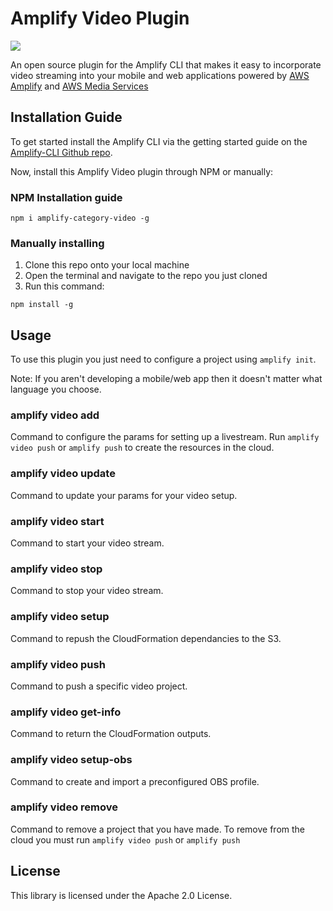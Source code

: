 # Amplify Video Plugin
<p>
  <a href="https://www.npmjs.com/package/amplify-category-video">
      <img src="https://img.shields.io/npm/v/amplify-category-video.svg" />
  </a>
</p>

An open source plugin for the Amplify CLI that makes it easy to incorporate video streaming into your mobile and web applications powered by [AWS Amplify](https://aws-amplify.github.io/) and [AWS Media Services](https://aws.amazon.com/media-services/)

## Installation Guide

To get started install the Amplify CLI via the getting started guide on the [Amplify-CLI Github repo](https://github.com/aws-amplify/amplify-cli/).

Now, install this Amplify Video plugin through NPM or manually:

### NPM Installation guide

```
npm i amplify-category-video -g
```

### Manually installing

1. Clone this repo onto your local machine
1. Open the terminal and navigate to the repo you just cloned
1. Run this command: 
```
npm install -g
```

## Usage

To use this plugin you just need to configure a project using `amplify init`.

Note: If you aren't developing a mobile/web app then it doesn't matter what language you choose.


### amplify video add

Command to configure the params for setting up a livestream. Run `amplify video push` or `amplify push` to create the resources in the cloud.

### amplify video update

Command to update your params for your video setup.

### amplify video start

Command to start your video stream.

### amplify video stop

Command to stop your video stream.

### amplify video setup

Command to repush the CloudFormation dependancies to the S3.

### amplify video push

Command to push a specific video project.

### amplify video get-info

Command to return the CloudFormation outputs.

### amplify video setup-obs

Command to create and import a preconfigured OBS profile.

### amplify video remove

Command to remove a project that you have made. To remove from the cloud you must run `amplify video push` or `amplify push`

## License

This library is licensed under the Apache 2.0 License. 
